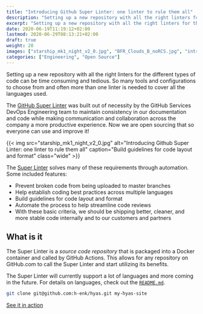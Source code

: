 ```yaml
---
title: "Introducing Github Super Linter: one linter to rule them all"
description: "Setting up a new repository with all the right linters for the different types of code can be time consuming and tedious."
excerpt: "Setting up a new repository with all the right linters for the different types of code can be time consuming and tedious. So many tools and configurations to choose from and often more than one linter is needed to cover all the languages used."
date: 2020-06-19T11:19:12+02:00
lastmod: 2020-06-29T08:13:21+02:00
draft: true
weight: 20
images: ["starship_mk1_night_v2_0.jpg", "BFR_Clouds_B_noRCS.jpg", "introducing-github-super-linter-one-linter-to-rule-them-all.jpg"]
categories: ["Engineering", "Open Source"]
---
```


Setting up a new repository with all the right linters for the different types of code can be time consuming and tedious. So many tools and configurations to choose from and often more than one linter is needed to cover all the languages used.

The [GitHub Super Linter](https://github.com/github/super-linter) was built out of necessity by the GitHub Services DevOps Engineering team to maintain consistency in our documentation and code while making communication and collaboration across the company a more productive experience. Now we are open sourcing that so everyone can use and improve it!

{{< img src="starship_mk1_night_v2_0.jpg" alt="Introducing Github Super Linter: one linter to rule them all" caption="Build guidelines for code layout and format" class="wide" >}}

The [Super Linter](https://github.com/github/super-linter) solves many of these requirements through automation. Some included features:

- Prevent broken code from being uploaded to master branches
- Help establish coding best practices across multiple languages
- Build guidelines for code layout and format
- Automate the process to help streamline code reviews
- With these basic criteria, we should be shipping better, cleaner, and more stable code internally and to our customers and partners

## What is it

The Super Linter is a _source code repository_ that is packaged into a Docker container and called by GitHub Actions. This allows for any repository on GitHub.com to call the Super Linter and start utilizing its benefits.

The Super Linter will currently support a lot of languages and more coming in the future. For details on languages, check out the [`README.md`](https://github.com/github/super-linter/blob/master/README.md).

```bash
git clone git@github.com:h-enk/hyas.git my-hyas-site
```

[See it in action](/)
